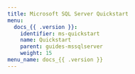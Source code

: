 ```yaml
---
title: Microsoft SQL Server Quickstart
menu:
  docs_{{ .version }}:
    identifier: ms-quickstart
    name: Quickstart
    parent: guides-mssqlserver
    weight: 15
menu_name: docs_{{ .version }}
---
```

